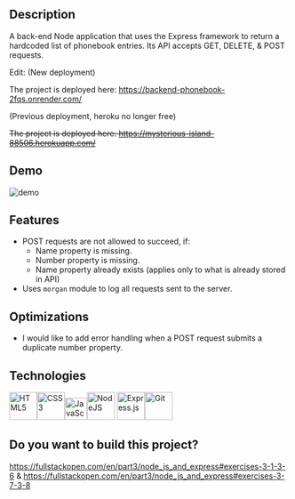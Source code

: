 ## Description
A back-end Node application that uses the Express framework to return a hardcoded list of phonebook entries. Its API accepts GET, DELETE, & POST requests.

Edit: (New deployment)

The project is deployed here: https://backend-phonebook-2fqs.onrender.com/

(Previous deployment, heroku no longer free)

~~The project is deployed here: https://mysterious-island-88506.herokuapp.com/~~

## Demo
![demo](pbdemo.gif)

## Features
* POST requests are not allowed to succeed, if:
    * Name property is missing.
    * Number property is missing.
    * Name property already exists (applies only to what is already stored in API)
* Uses `morgan` module to log all requests sent to the server.

## Optimizations
* I would like to add error handling when a POST request submits a duplicate number property.

## Technologies
<img src="https://profilinator.rishav.dev/skills-assets/html5-original-wordmark.svg" alt="HTML5" height="50" /><img src="https://profilinator.rishav.dev/skills-assets/css3-original-wordmark.svg" alt="CSS3" height="50" /><img src="https://profilinator.rishav.dev/skills-assets/javascript-original.svg" alt="JavaScript" height="40" /><img src="https://profilinator.rishav.dev/skills-assets/nodejs-original-wordmark.svg" alt="NodeJS" height="50" />
<img src="https://profilinator.rishav.dev/skills-assets/express-original-wordmark.svg" alt="Express.js" height="50" /><img src="https://profilinator.rishav.dev/skills-assets/git-scm-icon.svg" alt="Git" height="50" />

## Do you want to build this project?
https://fullstackopen.com/en/part3/node_js_and_express#exercises-3-1-3-6
&
https://fullstackopen.com/en/part3/node_js_and_express#exercises-3-7-3-8
